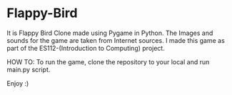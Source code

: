 # Flappy-Bird
It is Flappy Bird Clone made using Pygame in Python. The Images and sounds for the game are taken from Internet sources.
I made this game as part of the ES112-(Introduction to Computing) project.

HOW TO:
To run the game, clone the repository to your local and run main.py script.

Enjoy :)
